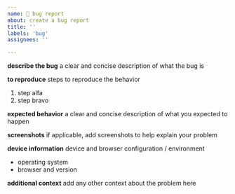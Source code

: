 ```yaml
---
name: 🐛 bug report
about: create a bug report
title: ''
labels: 'bug'
assignees: ''

---
```


**describe the bug**
a clear and concise description of what the bug is

**to reproduce**
steps to reproduce the behavior

1. step alfa
2. step bravo

**expected behavior**
a clear and concise description of what you expected to happen

**screenshots**
if applicable, add screenshots to help explain your problem

**device information**
device and browser configuration / environment

- operating system
- browser and version

**additional context**
add any other context about the problem here

